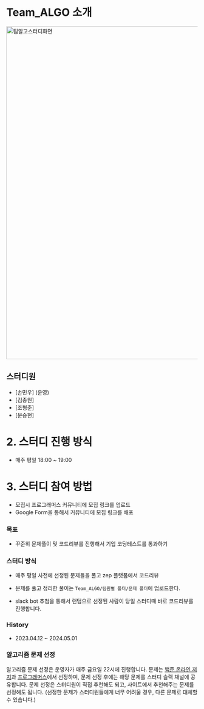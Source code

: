 # Team_ALGO 소개

<img width="877" alt="팀알고스터디화면" src="https://github.com/MarkSon-42/Team_ALGO/assets/84828274/4bb2947f-48fb-429a-a572-49ae44abe509">

## 스터디원

- [손민우] (운영)
- [김종원]
- [조형준]
- [문승현]

# 2. 스터디 진행 방식
- 매주 평일 18:00 ~ 19:00


# 3. 스터디 참여 방법
- 모집시 프로그래머스 커뮤니티에 모집 링크를 업로드
- Google Form을 통해서 커뮤니티에 모집 링크를 배포


### 목표
- 꾸준히 문제풀이 및 코드리뷰를 진행해서 기업 코딩테스트를 통과하기

### 스터디 방식
- 매주 평일 사전에 선정된 문제들을 풀고 zep 플랫폼에서 코드리뷰

- 문제를 풀고 정리한 풀이는 `Team_ALGO/팀원별 폴더/문제 폴더`에 업로드한다.

- slack bot 추첨을 통해서 랜덤으로 선정된 사람이 당일 스터디때 바로 코드리뷰를 진행합니다.

### History
- 2023.04.12 ~ 2024.05.01




### 알고리즘 문제 선정

알고리즘 문제 선정은 운영자가 매주 금요일 22시에 진행합니다.
문제는 [백준 온라인 저지](https://www.acmicpc.net/)과 [프로그래머스](https://programmers.co.kr/)에서 선정하며, 문제 선정 후에는 해당 문제를 스터디 슬랙 채널에 공유합니다.
 문제 선정은 스터디원이 직접 추천해도 되고, 사이트에서 추천해주는 문제를 선정해도 됩니다.
 (선정한 문제가 스터디원들에게 너무 어려울 경우, 다른 문제로 대체할 수 있습니다.)
